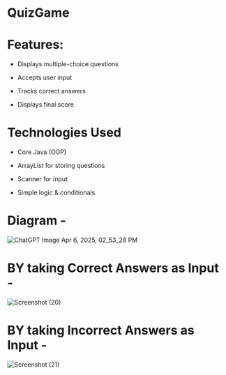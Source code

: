 
# QuizGame  

# Features:  

- Displays multiple-choice questions  

- Accepts user input  

- Tracks correct answers  

- Displays final score

 # Technologies Used  
 
- Core Java (OOP)
  
- ArrayList for storing questions

- Scanner for input

- Simple logic & conditionals

 # Diagram -

 ![ChatGPT Image Apr 6, 2025, 02_53_28 PM](https://github.com/user-attachments/assets/2734e0a5-6258-42ba-b0f1-1d21aadc8a85)

 # BY taking Correct Answers as Input -

 ![Screenshot (20)](https://github.com/user-attachments/assets/70adda65-cd38-40a1-8b5b-dc591b927428)

  # BY taking Incorrect Answers as Input -

  ![Screenshot (21)](https://github.com/user-attachments/assets/20adff81-37b3-4ba5-83c4-07a1810d4568)




